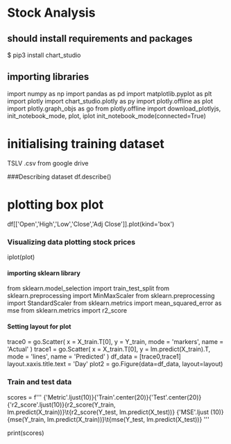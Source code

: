 # Stock Analysis
## should install requirements and  packages
$ pip3 install chart_studio

## importing libraries
import numpy as np
import pandas as pd
import matplotlib.pyplot as plt
import plotly
import chart_studio.plotly as py
import plotly.offline as plot
import plotly.graph_objs as go
from plotly.offline import download_plotlyjs, init_notebook_mode, plot, iplot
init_notebook_mode(connected=True)

# initialising training dataset
TSLV .csv from google drive


###Describing dataset
df.describe()

# plotting box plot
df[['Open','High','Low','Close','Adj Close']].plot(kind='box')

### Visualizing data plotting stock prices
iplot(plot)
#### importing sklearn library
 
from sklearn.model_selection import train_test_split
from sklearn.preprocessing import MinMaxScaler
from sklearn.preprocessing import StandardScaler
from sklearn.metrics import mean_squared_error as mse
from sklearn.metrics import r2_score

#### Setting layout for plot
trace0 = go.Scatter(
    x = X_train.T[0],
    y = Y_train,
    mode = 'markers',
    name = 'Actual'
)
trace1 = go.Scatter(
    x = X_train.T[0],
    y = lm.predict(X_train).T,
    mode = 'lines',
    name = 'Predicted'
)
df_data = [trace0,trace1]
layout.xaxis.title.text = 'Day'
plot2 = go.Figure(data=df_data, layout=layout)
### Train and test data
scores = f'''
{'Metric'.ljust(10)}{'Train'.center(20)}{'Test'.center(20)}
{'r2_score'.ljust(10)}{r2_score(Y_train, lm.predict(X_train))}\t{r2_score(Y_test, lm.predict(X_test))}
{'MSE'.ljust (10)}{mse(Y_train, lm.predict(X_train))}\t{mse(Y_test, lm.predict(X_test))}
'''

print(scores)


